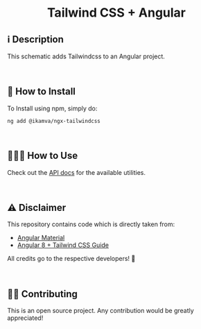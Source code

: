 <h1 align="center">Tailwind CSS + Angular</h1>

## ℹ️️ Description

This schematic adds Tailwindcss to an Angular project.

<br>

## 🔧 How to Install

To Install using npm, simply do:

```
ng add @ikamva/ngx-tailwindcss
```

<br>

## 👨🏻‍🏫 How to Use

Check out the [API docs](https://tailwindcss.com/) for the available utilities.

<br>

## ⚠️️ Disclaimer

This repository contains code which is directly taken from:

- [Angular Material](https://github.com/angular/components/tree/master/src/cdk/schematics/utils)
- [Angular 8 + Tailwind CSS Guide](https://dev.to/seankerwin/angular-8-tailwind-css-guide-3m45)

All credits go to the respective developers! 👏

<br>

## 💁🏻 Contributing

This is an open source project. Any contribution would be greatly appreciated!
